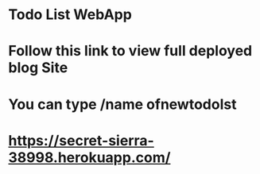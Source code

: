 # Todo List WebApp
# Follow this link to view full deployed blog Site 
# You can type /name ofnewtodolst
# https://secret-sierra-38998.herokuapp.com/
